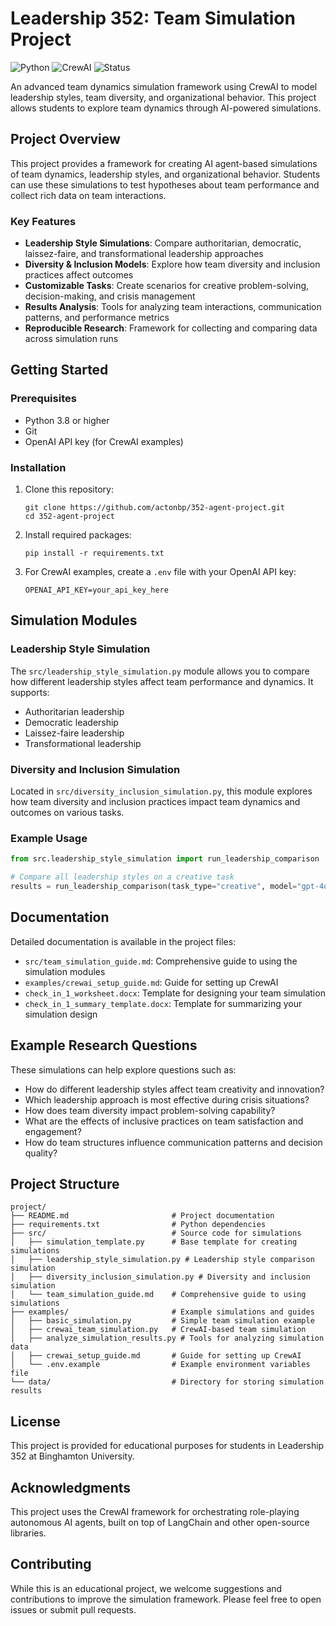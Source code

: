 # Leadership 352: Team Simulation Project

![Python](https://img.shields.io/badge/Python-3.8+-blue.svg)
![CrewAI](https://img.shields.io/badge/CrewAI-0.28.1-green.svg)
![Status](https://img.shields.io/badge/Status-Active-brightgreen.svg)

An advanced team dynamics simulation framework using CrewAI to model leadership styles, team diversity, and organizational behavior. This project allows students to explore team dynamics through AI-powered simulations.

## Project Overview

This project provides a framework for creating AI agent-based simulations of team dynamics, leadership styles, and organizational behavior. Students can use these simulations to test hypotheses about team performance and collect rich data on team interactions.

### Key Features

- **Leadership Style Simulations**: Compare authoritarian, democratic, laissez-faire, and transformational leadership approaches
- **Diversity & Inclusion Models**: Explore how team diversity and inclusion practices affect outcomes
- **Customizable Tasks**: Create scenarios for creative problem-solving, decision-making, and crisis management
- **Results Analysis**: Tools for analyzing team interactions, communication patterns, and performance metrics
- **Reproducible Research**: Framework for collecting and comparing data across simulation runs

## Getting Started

### Prerequisites

- Python 3.8 or higher
- Git
- OpenAI API key (for CrewAI examples)

### Installation

1. Clone this repository:
   ```
   git clone https://github.com/actonbp/352-agent-project.git
   cd 352-agent-project
   ```

2. Install required packages:
   ```
   pip install -r requirements.txt
   ```

3. For CrewAI examples, create a `.env` file with your OpenAI API key:
   ```
   OPENAI_API_KEY=your_api_key_here
   ```

## Simulation Modules

### Leadership Style Simulation

The `src/leadership_style_simulation.py` module allows you to compare how different leadership styles affect team performance and dynamics. It supports:

- Authoritarian leadership
- Democratic leadership
- Laissez-faire leadership
- Transformational leadership

### Diversity and Inclusion Simulation

Located in `src/diversity_inclusion_simulation.py`, this module explores how team diversity and inclusion practices impact team dynamics and outcomes on various tasks.

### Example Usage

```python
from src.leadership_style_simulation import run_leadership_comparison

# Compare all leadership styles on a creative task
results = run_leadership_comparison(task_type="creative", model="gpt-4o-mini")
```

## Documentation

Detailed documentation is available in the project files:

- `src/team_simulation_guide.md`: Comprehensive guide to using the simulation modules
- `examples/crewai_setup_guide.md`: Guide for setting up CrewAI
- `check_in_1_worksheet.docx`: Template for designing your team simulation
- `check_in_1_summary_template.docx`: Template for summarizing your simulation design

## Example Research Questions

These simulations can help explore questions such as:

- How do different leadership styles affect team creativity and innovation?
- Which leadership approach is most effective during crisis situations?
- How does team diversity impact problem-solving capability?
- What are the effects of inclusive practices on team satisfaction and engagement?
- How do team structures influence communication patterns and decision quality?

## Project Structure

```
project/
├── README.md                       # Project documentation
├── requirements.txt                # Python dependencies
├── src/                            # Source code for simulations
│   ├── simulation_template.py      # Base template for creating simulations
│   ├── leadership_style_simulation.py # Leadership style comparison simulation
│   ├── diversity_inclusion_simulation.py # Diversity and inclusion simulation
│   └── team_simulation_guide.md    # Comprehensive guide to using simulations
├── examples/                       # Example simulations and guides
│   ├── basic_simulation.py         # Simple team simulation example
│   ├── crewai_team_simulation.py   # CrewAI-based team simulation
│   ├── analyze_simulation_results.py # Tools for analyzing simulation data
│   ├── crewai_setup_guide.md       # Guide for setting up CrewAI
│   └── .env.example                # Example environment variables file
└── data/                           # Directory for storing simulation results
```

## License

This project is provided for educational purposes for students in Leadership 352 at Binghamton University.

## Acknowledgments

This project uses the CrewAI framework for orchestrating role-playing autonomous AI agents, built on top of LangChain and other open-source libraries.

## Contributing

While this is an educational project, we welcome suggestions and contributions to improve the simulation framework. Please feel free to open issues or submit pull requests. 